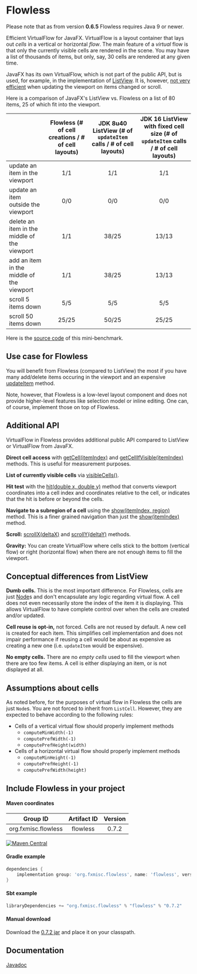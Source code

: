 Flowless
========

Please note that as from version **0.6.5** Flowless requires Java 9 or newer.

Efficient VirtualFlow for JavaFX. VirtualFlow is a layout container that lays out _cells_ in a vertical or horizontal _flow_. The main feature of a _virtual_ flow is that only the currently visible cells are rendered in the scene. You may have a list of thousands of items, but only, say, 30 cells are rendered at any given time.

JavaFX has its own VirtualFlow, which is not part of the public API, but is used, for example, in the implementation of [ListView](https://api.javafx.dev/javafx.controls/javafx/scene/control/ListView.html). It is, however, [not very efficient](https://bugs.openjdk.java.net/browse/JDK-8091726) when updating the viewport on items changed or scroll.

Here is a comparison of JavaFX's ListView vs. Flowless on a list of 80 items, 25 of which fit into the viewport.

|                                              | Flowless (# of cell creations / # of cell layouts) | JDK 8u40 ListView (# of `updateItem` calls / # of cell layouts) | JDK 16 ListView with fixed cell size (# of `updateItem` calls / # of cell layouts) |
|----------------------------------------------|:-----:|:-----:|:-----:|
| update an item in the viewport               |   1/1 | 1/1   | 1/1   |
| update an item outside the viewport          |   0/0 | 0/0   | 0/0   |
| delete an item in the middle of the viewport |   1/1 | 38/25 | 13/13 |
| add an item in the middle of the viewport    |   1/1 | 38/25 | 13/13 |
| scroll 5 items down                          |   5/5 | 5/5   | 5/5   |
| scroll 50 items down                         | 25/25 | 50/25 | 25/25 |


Here is the [source code](https://gist.github.com/Jugen/2d392fd72ebec9db3c5d2aca1f8f5eb5) of this mini-benchmark.

Use case for Flowless
---------------------

You will benefit from Flowless (compared to ListView) the most if you have many add/delete items occuring in the viewport and an expensive [updateItem](https://api.javafx.dev/javafx.controls/javafx/scene/control/Cell.html#updateItem(T,boolean)) method.

Note, however, that Flowless is a low-level layout component and does not provide higher-level features like selection model or inline editing. One can, of course, implement those on top of Flowless.

Additional API
--------------

VirtualFlow in Flowless provides additional public API compared to ListView or VirtualFlow from JavaFX.

**Direct cell access** with [getCell(itemIndex)](http://www.fxmisc.org/flowless/javadoc/org/fxmisc/flowless/VirtualFlow.html#getCell-int-) and [getCellIfVisible(itemIndex)](http://www.fxmisc.org/flowless/javadoc/org/fxmisc/flowless/VirtualFlow.html#getCellIfVisible-int-) methods. This is useful for measurement purposes.

**List of currently visible cells** via [visibleCells()](http://www.fxmisc.org/flowless/javadoc/org/fxmisc/flowless/VirtualFlow.html#visibleCells--).

**Hit test** with the [hit(double x, double y)](http://www.fxmisc.org/flowless/javadoc/org/fxmisc/flowless/VirtualFlow.html#hit-double-double-) method that converts viewport coordinates into a cell index and coordinates relative to the cell, or indicates that the hit is before or beyond the cells.

**Navigate to a subregion of a cell** using the [show(itemIndex, region)](http://www.fxmisc.org/flowless/javadoc/org/fxmisc/flowless/VirtualFlow.html#show-int-javafx.geometry.Bounds-) method. This is a finer grained navigation than just the [show(itemIndex)](http://www.fxmisc.org/flowless/javadoc/org/fxmisc/flowless/VirtualFlow.html#show-int-) method.

**Scroll:** [scrollX(deltaX)](http://www.fxmisc.org/flowless/javadoc/org/fxmisc/flowless/VirtualFlow.html#scrollX-double-) and [scrollY(deltaY)](http://www.fxmisc.org/flowless/javadoc/org/fxmisc/flowless/VirtualFlow.html#scrollY-double-) methods.

**Gravity:** You can create VirtualFlow where cells stick to the bottom (vertical flow) or right (horizontal flow) when there are not enough items to fill the viewport.

Conceptual differences from ListView
------------------------------------

**Dumb cells.** This is the most important difference. For Flowless, cells are just [Node](https://api.javafx.dev/javafx.graphics/javafx/scene/Node.html)s and don't encapsulate any logic regarding virtual flow. A cell does not even necessarily store the index of the item it is displaying. This allows VirtualFlow to have complete control over when the cells are created and/or updated.

**Cell reuse is opt-in,** not forced. Cells are not reused by default. A new cell is created for each item. This simplifies cell implementation and does not impair performance if reusing a cell would be about as expensive as creating a new one (i.e. `updateItem` would be expensive).

**No empty cells.** There are no _empty cells_ used to fill the viewport when there are too few items. A cell is either displaying an item, or is not displayed at all.

Assumptions about cells
-----------------------

As noted before, for the purposes of virtual flow in Flowless the cells are just `Node`s. You are not forced to inherit from `ListCell`. However, they are expected to behave according to the following rules:

* Cells of a vertical virtual flow should properly implement methods
  * `computeMinWidth(-1)`
  * `computePrefWidth(-1)`
  * `computePrefHeight(width)`
* Cells of a horizontal virtual flow should properly implement methods
  * `computeMinHeight(-1)`
  * `computePrefHeight(-1)`
  * `computePrefWidth(height)`

Include Flowless in your project
--------------------------------

#### Maven coordinates

| Group ID            | Artifact ID | Version |
| :---------:         | :---------: | :-----: |
| org.fxmisc.flowless | flowless    | 0.7.2   |

[![Maven Central](https://maven-badges.herokuapp.com/maven-central/org.fxmisc.flowless/flowless/badge.svg)](https://maven-badges.herokuapp.com/maven-central/org.fxmisc.flowless/flowless)

#### Gradle example

```groovy
dependencies {
    implementation group: 'org.fxmisc.flowless', name: 'flowless', version: '0.7.2'
}
```

#### Sbt example

```scala
libraryDependencies += "org.fxmisc.flowless" % "flowless" % "0.7.2"
```

#### Manual download

Download the [0.7.2 jar](https://github.com/FXMisc/Flowless/releases/tag/v0.7.2) and place it on your classpath.

Documentation
-------------

[Javadoc](http://fxmisc.github.io/flowless/javadoc/0.7.0/org/fxmisc/flowless/package-summary.html)
